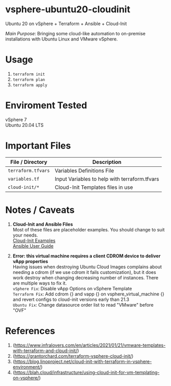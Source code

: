 # vsphere-ubuntu20-cloudinit


Ubuntu 20 on vSphere + Terraform + Ansible + Cloud-Init

*Main Purpose*: Bringing some cloud-like automation to on-premise installations with Ubuntu Linux and VMware vSphere. 

# Usage

1. `terraform init`
2. `terraform plan`
3. `terraform apply` 

# Enviroment Tested

vSphere 7  
Ubuntu 20.04 LTS

# Important Files 

| File / Directory | Description |
| ---------- | ----------- |
| `terraform.tfvars`      |  Variables Definitions File | 
| `variables.tf`  |  Input Variables to help with terraform.tfvars |
| `cloud-init/*` | Cloud-Init Templates files in use | 

# Notes / Caveats

1. **Cloud-Init and Ansible Files**  
Most of these files are placeholder examples. You should change to suit your needs.  
[Cloud-Init Examples](https://cloudinit.readthedocs.io/en/latest/topics/examples.html)  
[Ansible User Guide](https://docs.ansible.com/ansible/latest/user_guide/index.html)  

2. **Error: this virtual machine requires a client CDROM device to deliver vApp properties**   
Having issues when destroying Ubuntu Cloud Images complains about needing a cdrom (if we use cdrom it fails customization), but it does work destroy when changing decreasing number of instances. There are multiple ways to fix it.   
`vSphere Fix`: Disable vApp Options on vSphere Template  
`Terraform Fix`: Add cdrom {} and vapp {} on vsphere_virtual_machine {} and revert configs to cloud-init versions early than 21.3  
`Ubuntu Fix`: Change datasource order list to read "VMware" before "OVF"   

# References

1. (https://www.infralovers.com/en/articles/2021/01/21/vmware-templates-with-terraform-and-cloud-init/)  
2. (https://grantorchard.com/terraform-vsphere-cloud-init/)   
3. (https://blog.linoproject.net/cloud-init-with-terraform-in-vsphere-environment/)  
4. (https://blah.cloud/infrastructure/using-cloud-init-for-vm-templating-on-vsphere/)   
